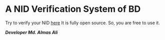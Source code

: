 # A NID Verification System of BD

Try to verify your NID [here][1]
It is fully open source. So, you are free to use it. <br>

***Developer Md. Almas Ali***

[1]: <https://http://nid-verify.herokuapp.com/> "NID Verify"